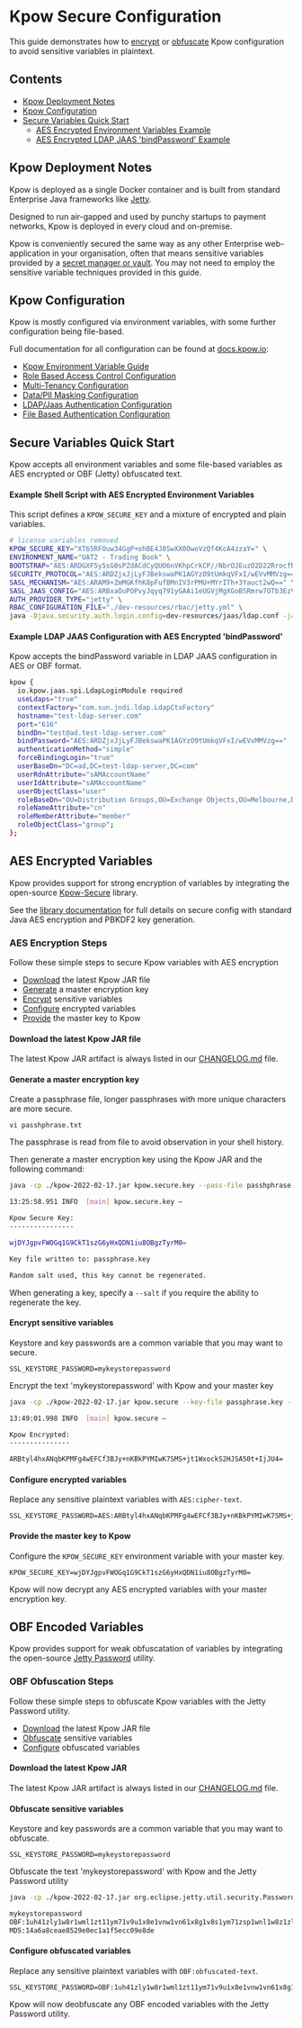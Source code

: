 # Kpow Secure Configuration

This guide demonstrates how to [encrypt](#aes-encrypted-variables) or [obfuscate](#obf-encoded-variables) Kpow configuration to avoid sensitive variables in plaintext.

## Contents

* [Kpow Deployment Notes](#kpow-deployment-notes)
* [Kpow Configuration](#kpow-configuration)
* [Secure Variables Quick Start](#secure-variables-quick-start)
  * [AES Encrypted Environment Variables Example](#example-shell-script-with-aes-encrypted-environment-variables)
  * [AES Encrypted LDAP JAAS 'bindPassword' Example](#example-ldap-jaas-configuration-with-aes-encrypted-bindpassword)

## Kpow Deployment Notes

Kpow is deployed as a single Docker container and is built from standard Enterprise Java frameworks like [Jetty](https://www.eclipse.org/jetty/).

Designed to run air-gapped and used by punchy startups to payment networks, Kpow is deployed in every cloud and on-premise.

Kpow is conveniently secured the same way as any other Enterprise web-application in your organisation, often that means sensitive variables provided by a [secret manager or vault](https://docs.aws.amazon.com/secretsmanager/latest/userguide/intro.html). You may not need to employ the sensitive variable techniques provided in this guide.

## Kpow Configuration

Kpow is mostly configured via environment variables, with some further configuration being file-based.

Full documentation for all configuration can be found at [docs.kpow.io](https://docs.kpow.io):

* [Kpow Environment Variable Guide](https://docs.kpow.io/config/environment-variables)
* [Role Based Access Control Configuration](https://docs.kpow.io/authorization/role-based-access-control)
* [Multi-Tenancy Configuration](https://docs.kpow.io/authorization/tenants)
* [Data/PII Masking Configuration](https://docs.kpow.io/features/data-policies)
* [LDAP/Jaas Authentication Configuration](https://docs.kpow.io/authentication/ldap#jaas-configuration)
* [File Based Authentication Configuration](https://docs.kpow.io/authentication/file)

## Secure Variables Quick Start

Kpow accepts all environment variables and some file-based variables as AES encrypted or OBF (Jetty) obfuscated text.

#### Example Shell Script with AES Encrypted Environment Variables  

This script defines a `KPOW_SECURE_KEY` and a mixture of encrypted and plain variables.

```bash
# license variables removed
KPOW_SECURE_KEY="XT65RFOuw34GgP+ohBE4J8SwXX0OwoVzQf4KcA4zzaY=" \
ENVIRONMENT_NAME="UAT2 - Trading Book" \
BOOTSTRAP="AES:ARDGXF5y5sG0sPZdACdCyQUO6nVKhpCrkCP//NbrOJEuzO2D22RrocfNJG0J5zegfC4BKznqlQQEI0jU45sKqyRV" \
SECURITY_PROTOCOL="AES:ARDZjxJjLyFJBekswaPK1AGYzO9tUmkqVFxI/wEVvMMVzg==" \
SASL_MECHANISM="AES:ARAM9+ZmMGKfhK8pFufBMnIV3rPMU+MYrITh+3Yauct2wQ==" \
SASL_JAAS_CONFIG="AES:ARBxaOuPOPvyJqyq791yGAAi1eUGVjMgXGoBSRmrw7OTb3EzVjURa15Zuszh8mFCi1990vuKocSV0KHXf9auLn4UmdDjJa5WEuWlvYgefiG6RwWxV3YamITl2Wvuazj8V4c2jkwPb1DkhTylDVJmiYHTrcXSWoYJ4Hiv5EYMOC2x5Q==" \
AUTH_PROVIDER_TYPE="jetty" \
RBAC_CONFIGURATION_FILE="./dev-resources/rbac/jetty.yml" \
java -Djava.security.auth.login.config=dev-resources/jaas/ldap.conf -jar -Xmx2G ./latest-kpow.jar
```

#### Example LDAP JAAS Configuration with AES Encrypted 'bindPassword'

Kpow accepts the bindPassword variable in LDAP JAAS configuration in AES or OBF format.

```bash
kpow {
  io.kpow.jaas.spi.LdapLoginModule required
  useLdaps="true"
  contextFactory="com.sun.jndi.ldap.LdapCtxFactory"
  hostname="test-ldap-server.com"
  port="616"
  bindDn="test@ad.test-ldap-server.com"
  bindPassword="AES:ARDZjxJjLyFJBekswaPK1AGYzO9tUmkqVFxI/wEVvMMVzg=="
  authenticationMethod="simple"
  forceBindingLogin="true"
  userBaseDn="DC=ad,DC=test-ldap-server,DC=com"
  userRdnAttribute="sAMAccountName"
  userIdAttribute="sAMAccountName"
  userObjectClass="user"
  roleBaseDn="OU=Distribution Groups,OU=Exchange Objects,OU=Melbourne,DC=ad,DC=test-ldap-user,DC=com"
  roleNameAttribute="cn"
  roleMemberAttribute="member"
  roleObjectClass="group";
};
```

## AES Encrypted Variables

Kpow provides support for strong encryption of variables by integrating the open-source [Kpow-Secure](https://github.com/operatr-io/kpow-secure) library.

See the [library documentation](https://github.com/operatr-io/kpow-secure) for full details on secure config with standard Java AES encryption and PBKDF2 key generation.

### AES Encryption Steps

Follow these simple steps to secure Kpow variables with AES encryption

* [Download](#download-the-latest-kpow-jar-file) the latest Kpow JAR file
* [Generate](#generate-a-master-encryption-key) a master encryption key
* [Encrypt](#encrypt-sensitive-variables) sensitive variables
* [Configure](#configure-encrypted-variables) encrypted variables
* [Provide](#provide-the-master-key-to-kpow) the master key to Kpow

#### Download the latest Kpow JAR file

The latest Kpow JAR artifact is always listed in our [CHANGELOG.md](https://github.com/operatr-io/kpow/blob/main/CHANGELOG.md#latest-release-artifacts) file.

#### Generate a master encryption key

Create a passphrase file, longer passphrases with more unique characters are more secure.

```
vi passhphrase.txt
```

The passphrase is read from file to avoid observation in your shell history.

Then generate a master encryption key using the Kpow JAR and the following command:

```bash
java -cp ./kpow-2022-02-17.jar kpow.secure.key --pass-file passhphrase.txt --out-file passphrase.key
```

```bash
13:25:58.951 INFO  [main] kpow.secure.key –

Kpow Secure Key:
----------------

wjDYJgpvFWOGq1G9CkT1szG6yHxQDN1iu8OBgzTyrM0=

Key file written to: passphrase.key

Random salt used, this key cannot be regenerated.
```

When generating a key, specify a `--salt` if you require the ability to regenerate the key.

#### Encrypt sensitive variables

Keystore and key passwords are a common variable that you may want to secure. 

```
SSL_KEYSTORE_PASSWORD=mykeystorepassword
```

Encrypt the text 'mykeystorepassword' with Kpow and your master key

 ```bash
java -cp ./kpow-2022-02-17.jar kpow.secure --key-file passphrase.key --encrypt mykeystorepassword
```

```bash
13:49:01.998 INFO  [main] kpow.secure –

Kpow Encrypted:
---------------

ARBtyl4hxANqbKPMFg4wEFCf3BJy+nKBkPYMIwK7SMS+jt1WxockS2HJSA50t+IjJU4=
```

#### Configure encrypted variables

Replace any sensitive plaintext variables with `AES:cipher-text`.

```
SSL_KEYSTORE_PASSWORD=AES:ARBtyl4hxANqbKPMFg4wEFCf3BJy+nKBkPYMIwK7SMS+jt1WxockS2HJSA50t+IjJU4=
```

#### Provide the master key to Kpow

Configure the `KPOW_SECURE_KEY` environment variable with your master key.

```
KPOW_SECURE_KEY=wjDYJgpvFWOGq1G9CkT1szG6yHxQDN1iu8OBgzTyrM0=
```

Kpow will now decrypt any AES encrypted variables with your master encryption key.

## OBF Encoded Variables

Kpow provides support for weak obfuscatation of variables by integrating the open-source [Jetty Password](https://www.eclipse.org/jetty/javadoc/jetty-10/org/eclipse/jetty/util/security/Password.html) utility.

### OBF Obfuscation Steps

Follow these simple steps to obfuscate Kpow variables with the Jetty Password utility.

* [Download](#download-the-latest-kpow-jar) the latest Kpow JAR file
* [Obfuscate](#obfuscate-sensitive-variables) sensitive variables
* [Configure](#configure-obfuscated-variables) obfuscated variables

#### Download the latest Kpow JAR

The latest Kpow JAR artifact is always listed in our [CHANGELOG.md](https://github.com/operatr-io/kpow/blob/main/CHANGELOG.md#latest-release-artifacts) file.

#### Obfuscate sensitive variables

Keystore and key passwords are a common variable that you may want to obfuscate.

```
SSL_KEYSTORE_PASSWORD=mykeystorepassword
```

Obfuscate the text 'mykeystorepassword' with Kpow and the Jetty Password utility

```bash
java -cp ./kpow-2022-02-17.jar org.eclipse.jetty.util.security.Password mykeystorepassword
```

```bash
mykeystorepassword
OBF:1uh41zly1w8r1wml1zt11ym71v9u1x8e1vnw1vn61x8g1v8s1ym71zsp1wnl1w8z1zlk1ugm
MD5:14a6a8ceae8529e0ec1a1f5ecc09e8de
```

#### Configure obfuscated variables

Replace any sensitive plaintext variables with `OBF:obfuscated-text`.

```
SSL_KEYSTORE_PASSWORD=OBF:1uh41zly1w8r1wml1zt11ym71v9u1x8e1vnw1vn61x8g1v8s1ym71zsp1wnl1w8z1zlk1ugm
```

Kpow will now deobfuscate any OBF encoded variables with the Jetty Password utility.
